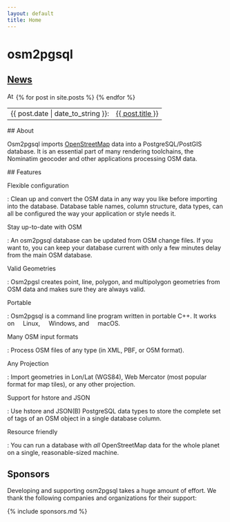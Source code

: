```yaml
---
layout: default
title: Home
---
```


# osm2pgsql

<section id="newsbox">
    <h2><a href="{% link news/index.md %}">News</a></h2>
    <a id="news-rss" href="{% link news/feed.xml %}"><img src="{% link img/feed.svg %}" width="16" height="16" alt="Atom Feed"/></a>
<table>
{% for post in site.posts %}
    <tr><td>{{ post.date | date_to_string }}:</td>
        <td><a href="{{ post.url }}">{{ post.title }}</a></td></tr>
{% endfor %}
</table>
</section>

<section markdown="1">
## About

Osm2pgsql imports [OpenStreetMap](https://www.openstreetmap.org/) data into a
PostgreSQL/PostGIS database. It is an essential part of many rendering
toolchains, the Nominatim geocoder and other applications processing OSM data.

</section>

<section markdown="1">
## Features

Flexible configuration

: Clean up and convert the OSM data in any way you like before importing into
  the database. Database table names, column structure, data types, can all
  be configured the way your application or style needs it.

Stay up-to-date with OSM

: An osm2pgsql database can be updated from OSM change files. If you want to,
  you can keep your database current with only a few minutes delay from the
  main OSM database.

Valid Geometries

: Osm2pgsl creates point, line, polygon, and multipolygon geometries from OSM
  data and makes sure they are always valid.

Portable

: Osm2pgsql is a command line program written in portable C++. It works on
  <img src="{% link img/linux.png %}" style="position: relative; top: 2px" width="12" height="12"/> Linux,
  <img src="{% link img/windows.png %}" style="position: relative; top: 2px" width="12" height="12"/> Windows, and
  <img src="{% link img/apple.png %}" style="position: relative; top: 1px" width="12" height="12"/> macOS.

Many OSM input formats

: Process OSM files of any type (in XML, PBF, or O5M format).

Any Projection

: Import geometries in Lon/Lat (WGS84), Web Mercator (most popular format for
  map tiles), or any other projection.

Support for hstore and JSON

: Use hstore and JSON(B) PostgreSQL data types to store the complete
  set of tags of an OSM object in a single database column.

Resource friendly

: You can run a database with *all* OpenStreetMap data for the whole planet
  on a single, reasonable-sized machine.


</section>

<section markdown="1">

## Sponsors

Developing and supporting osm2pgsql takes a huge amount of effort. We thank the
following companies and organizations for their support:

{% include sponsors.md %}

</section>

